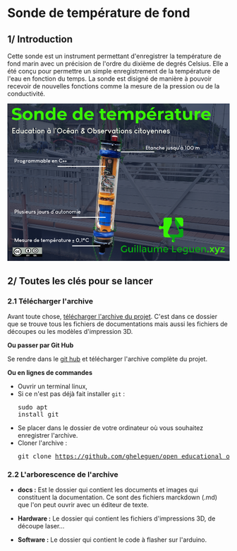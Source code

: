# Sonde de température de fond
## 1/ Introduction
Cette sonde est un instrument permettant d'enregistrer la température de fond marin avec un précision de l'ordre du dixième de degrés Celsius. 
Elle a été conçu pour permettre un simple enregistrement de la température de l'eau en fonction du temps. 
La sonde est disigné de manière à pouvoir recevoir de nouvelles fonctions comme la mesure de la pression ou de la conductivité. 

![Visuel sonde de température](docs/pictures/visuel_sonde.png)

## 2/ Toutes les clés pour se lancer

### 2.1 Télécharger l'archive

Avant toute chose, [télécharger l'archive du projet](https://github.com/gheleguen/open_educational_ocean_recorder/archive/refs/heads/main.zip). C'est dans ce dossier que se trouve tous les fichiers de documentations mais aussi les fichiers de découpes ou les modèles d'impression 3D. 


**Ou passer par Git Hub**

Se rendre dans le [git hub](https://github.com/gheleguen/open_educational_ocean_recorder.git) et télécharger l'archive complète du projet. 

**Ou en lignes de commandes**

 - Ouvrir un terminal linux,
 - Si ce n'est pas déjà fait installer ```git``` : <pre>sudo apt install git</pre>
 - Se placer dans le dossier de votre ordinateur où vous souhaitez enregistrer l'archive.
 - Cloner l'archive : <pre>git clone https://github.com/gheleguen/open_educational_ocean_recorder.git</pre> 


### 2.2 L'arborescence de l'archive

 - **docs :** Est le dossier qui contient les documents et images qui constituent la documentation.  Ce sont des fichiers marckdown (.md) que l'on peut ouvrir avec un éditeur de texte.

 - **Hardware :** Le dossier qui contient les fichiers d'impressions 3D, de découpe laser...  

 - **Software :** Le dossier qui contient le code à flasher sur l'arduino.
